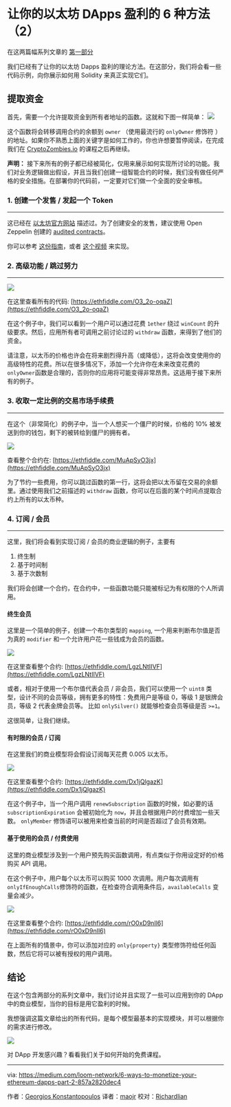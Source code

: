 # 让你的以太坊 DApps 盈利的 6 种方法（2）

在这两篇幅系列文章的 [第一部分](https://medium.com/loom-network/6-ways-to-monetize-your-ethereum-dapps-part-1-28e9bb18f87e?source=user_profile---------4-------------------)

我们已经有了让你的以太坊 Dapps 盈利的理论方法。在这部分，我们将会看一些代码示例，向你展示如何用 Solidity 来真正实现它们。

## 提取资金

首先，需要一个允许提取资金到所有者地址的函数。这就和下图一样简单：
![](https://i.imgur.com/yYJPN1W.png)

这个函数将会转移调用合约的余额到 `owner` （使用最流行的 `onlyOwner` 修饰符 ）的地址。如果你不熟悉上面的关键字是如何工作的，你也许想要暂停阅读，在完成我们在 [CryptoZombies.io](https://cryptozombies.io/) 的课程之后再继续。

**声明：** 接下来所有的例子都已经被简化，仅用来展示如何实现所讨论的功能。我们对业务逻辑做出假设，并且当我们创建一组智能合约的时候，我们没有做任何严格的安全措施。在部署你的代码前，一定要对它们做一个全面的安全审核。

### 1. 创建一个发售 / 发起一个 Token
***

这已经在 [以太坊官方网站](https://ethereum.org/crowdsale) 描述过。为了创建安全的发售，建议使用 Open Zeppelin 创建的 [audited contracts](https://github.com/OpenZeppelin/zeppelin-solidity/tree/master/contracts/crowdsale)。

你可以参考 [这份指南](https://blog.zeppelin.solutions/how-to-create-token-and-initial-coin-offering-contracts-using-truffle-openzeppelin-1b7a5dae99b6)，或者 [这个视频](https://www.youtube.com/watch?v=ShW2zQcY4LY) 来实现。

### 2. 高级功能 / 跳过努力
***

![](https://i.imgur.com/SZ98sMV.png)

在这里查看所有的代码: [https://ethfiddle.com/O3_2o-oqaZ](https://ethfiddle.com/O3_2o-oqaZ)

在这个例子中，我们可以看到一个用户可以通过花费 `1ether` 绕过 `winCount` 的升级要求。然后，应用所有者可调用之前讨论过的 `withdraw` 函数，来得到了他们的资金。

请注意，以太币的价格也许会在将来剧烈得升高（或降低），这将会改变使用你的高级特性的花费。所以在很多情况下，添加一个允许你在未来改变花费的 `onlyOwner`函数是合理的，否则你的应用将可能变得非常昂贵。这适用于接下来所有的例子。

### 3. 收取一定比例的交易市场手续费
***

在这个（非常简化）的例子中，当一个人想买一个僵尸的时候，价格的 10% 被发送到你的钱包，剩下的被转给到僵尸的拥有者。

![](https://i.imgur.com/eTX2syY.png)

查看整个合约在: [https://ethfiddle.com/MuApSyO3jx](https://ethfiddle.com/MuApSyO3jx)

为了节约一些费用，你可以跳过函数的第一行，这将会把以太币留在交易的余额里。通过使用我们之前描述的 `withdraw` 函数，你可以在后面的某个时间点提取合约上所有的以太币种。

### 4. 订阅 / 会员
***

这里，我们将会看到实现订阅 / 会员的商业逻辑的例子，主要有

1. 终生制
2. 基于时间制
3. 基于次数制

我们将会创建一个合约，在合约中，一些函数功能只能被标记为有权限的个人所调用。

#### 终生会员

这里是一个简单的例子，创建一个布尔类型的 `mapping`, 一个用来判断布尔值是否为真的 `modifier` 和一个允许用户花一些钱成为会员的函数。

![](https://i.imgur.com/yiaEXle.png)

在这里查看整个合约: [https://ethfiddle.com/LgzLNtIIVF](https://ethfiddle.com/LgzLNtIIVF)

或者，相对于使用一个布尔值代表会员 / 非会员，我们可以使用一个 `uint8` 类型，设计不同的会员等级，拥有更多的特性：免费用户是等级 0，等级 1 是银牌会员，等级 2 代表金牌会员等。
比如 `onlySilver()` 就能够检查会员等级是否 `>=1`。

这很简单，让我们继续。

#### 有时限的会员 / 订阅

在这里我们的商业模型将会假设订阅每天花费 0.005 以太币。

![](https://i.imgur.com/qtRpqHF.png)

在这里查看整个合约: [https://ethfiddle.com/Dx1jQlgazK](https://ethfiddle.com/Dx1jQlgazK)

在这个例子中，当一个用户调用 `renewSubscription` 函数的时候，如必要的话 `subscriptionExpiration` 会被初始化为 `now`，并且会根据用户的付费增加一些天数。
`onlyMember` 修饰语可以被用来检查当前的时间是否超过了会员有效期。

#### 基于使用的会员 / 付费使用

这里的商业模型涉及到一个用户预先购买函数调用，有点类似于你用设定好的价格购买 API 调用。

在这个例子中，用户每个以太币可以购买 1000 次调用。用户每次调用有`onlyIfEnoughCalls`修饰符的函数，在检查符合调用条件后，`availableCalls` 变量会减少。

![](https://i.imgur.com/G8F9V8K.png)

在这里查看整个合约: [https://ethfiddle.com/rO0xD9nIl6](https://ethfiddle.com/rO0xD9nIl6)

在上面所有的情景中，你可以添加对应的 `only{property}` 类型修饰符给任何函数，然后它将可以被有授权的用户调用。

## 结论

在这个包含两部分的系列文章中，我们讨论并且实现了一些可以应用到你的 DApp 中的商业模型，当你的目标是用它盈利的时候。

我想强调这篇文章给出的所有代码，是每个模型最基本的实现模块，并可以根据你的需求进行修改。

![](https://i.imgur.com/4W1OsGp.gifv)

对 DApp 开发感兴趣？看看我们关于如何开始的免费课程。

----
via: https://medium.com/loom-network/6-ways-to-monetize-your-ethereum-dapps-part-2-857a2820dec4

作者：[Georgios Konstantopoulos](https://medium.com/@gakonst)
译者：[maojr](https://github.com/maojr)
校对：[Richardlian](https://github.com/RichardLian)